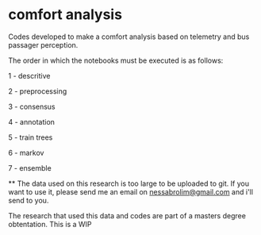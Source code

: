 # comfort analysis

Codes developed to make a comfort analysis based on telemetry and bus passager perception.

The order in which the notebooks must be executed is as follows:

1 - descritive

2 - preprocessing

3 - consensus

4 - annotation

5 - train trees

6 - markov

7 - ensemble


** The data used on this research is too large to be uploaded to git. If you want to use it, please send me an email on nessabrolim@gmail.com and i'll send to you.

The research that used this data and codes are part of a masters degree obtentation. This is a WIP
